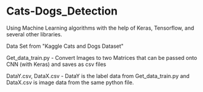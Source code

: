 # Cats-Dogs_Detection
Using Machine Learning algorithms with the help of Keras, Tensorflow, and several other libraries.

Data Set from "Kaggle Cats and Dogs Dataset"

Get_data_train.py  -  Convert Images to two Matrices that can be passed onto CNN (with Keras) and saves as csv files

DataY.csv, DataX.csv - DataY is the label data from Get_data_train.py and DataX.csv is image data from the same python file.

